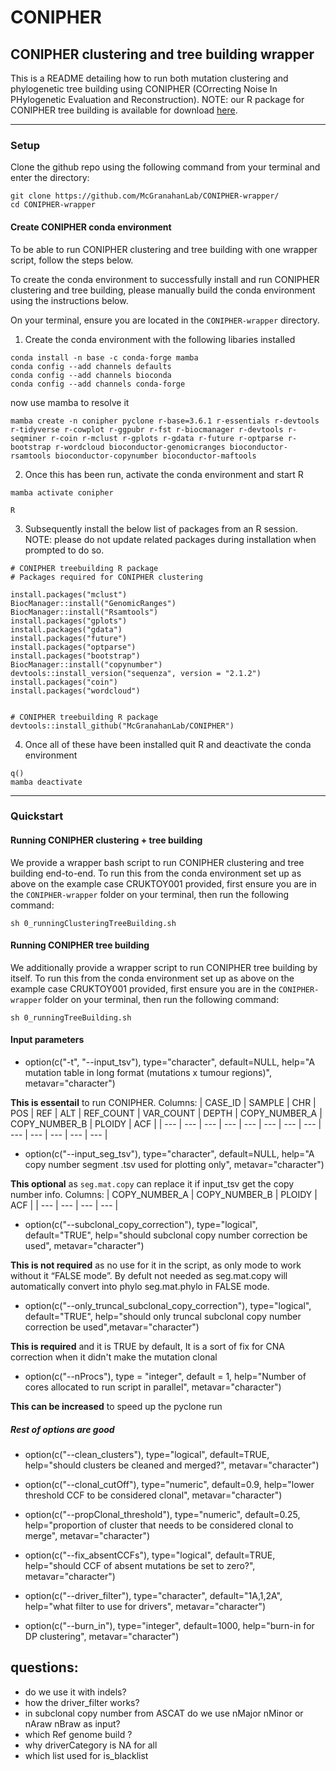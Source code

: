 # CONIPHER 

## CONIPHER clustering and tree building wrapper

This is a README detailing how to run both mutation clustering and phylogenetic tree building using CONIPHER (COrrecting Noise In PHylogenetic Evaluation and Reconstruction). NOTE: our R package for CONIPHER tree building is available for download [here](https://github.com/McGranahanLab/CONIPHER).

--- 
### Setup

Clone the github repo using the following command from your terminal and enter the directory:
```
git clone https://github.com/McGranahanLab/CONIPHER-wrapper/
cd CONIPHER-wrapper
```

#### Create CONIPHER conda environment
To be able to run CONIPHER clustering and tree building with one wrapper script, follow the steps below. 

To create the conda environment to successfully install and run CONIPHER clustering and tree building, please manually build the conda environment using the instructions below.

On your terminal, ensure you are located in the `CONIPHER-wrapper` directory.

1. Create the conda environment with the following libaries installed
```
conda install -n base -c conda-forge mamba
conda config --add channels defaults
conda config --add channels bioconda
conda config --add channels conda-forge
```
now use mamba to resolve it

```
mamba create -n conipher pyclone r-base=3.6.1 r-essentials r-devtools r-tidyverse r-cowplot r-ggpubr r-fst r-biocmanager r-devtools r-seqminer r-coin r-mclust r-gplots r-gdata r-future r-optparse r-bootstrap r-wordcloud bioconductor-genomicranges bioconductor-rsamtools bioconductor-copynumber bioconductor-maftools

```

2. Once this has been run, activate the conda environment and start R

```
mamba activate conipher

R
```

3. Subsequently install the below list of packages from an R session. NOTE: please do not update related packages during installation when prompted to do so. 

```
# CONIPHER treebuilding R package
# Packages required for CONIPHER clustering

install.packages("mclust")
BiocManager::install("GenomicRanges")
BiocManager::install("Rsamtools")
install.packages("gplots")
install.packages("gdata")
install.packages("future")
install.packages("optparse")
install.packages("bootstrap")
BiocManager::install("copynumber")
devtools::install_version("sequenza", version = "2.1.2")
install.packages("coin")
install.packages("wordcloud")


# CONIPHER treebuilding R package
devtools::install_github("McGranahanLab/CONIPHER")
```

4. Once all of these have been installed quit R and deactivate the conda environment

```
q()
mamba deactivate
```

--- 

### Quickstart
#### Running CONIPHER clustering + tree building

We provide a wrapper bash script to run CONIPHER clustering and tree building end-to-end. To run this from the conda environment set up as above on the example case CRUKTOY001 provided, first ensure you are in the `CONIPHER-wrapper` folder on your terminal, then run the following command:

```
sh 0_runningClusteringTreeBuilding.sh
```


#### Running CONIPHER tree building

We additionally provide a wrapper script to run CONIPHER tree building by itself. To run this from the conda environment set up as above on the example case CRUKTOY001 provided, first ensure you are in the `CONIPHER-wrapper` folder on your terminal, then run the following command:

```
sh 0_runningTreeBuilding.sh
```

#### Input parameters

- option(c("-t", "--input_tsv"), type="character", default=NULL, 
              help="A mutation table in long format (mutations x tumour regions)", metavar="character")

**This is essentail** to run CONIPHER. Columns:
| CASE_ID | SAMPLE | CHR | POS | REF | ALT | REF_COUNT | VAR_COUNT | DEPTH | COPY_NUMBER_A | COPY_NUMBER_B | PLOIDY | ACF |
| --- | --- | --- | --- | --- | --- | --- | --- | --- | --- | --- | --- | --- |

  
- option(c("--input_seg_tsv"), type="character", default=NULL, 
              help="A copy number segment .tsv used for plotting only", metavar="character")

**This optional**  as `seg.mat.copy` can replace it if input_tsv get the copy number info. Columns:
| COPY_NUMBER_A | COPY_NUMBER_B | PLOIDY | ACF |
| --- | --- | --- | --- |

- option(c("--subclonal_copy_correction"), type="logical", default="TRUE", 
              help="should subclonal copy number correction be used", metavar="character")

**This is not required** as no use for it in the script, as only mode  to work without it “FALSE mode”. By defult not needed as seg.mat.copy will automatically convert into phylo seg.mat.phylo in FALSE mode. 
  
- option(c("--only_truncal_subclonal_copy_correction"), type="logical", default="TRUE", 
help="should only truncal subclonal copy number correction be used",metavar="character")

**This is required** and it is TRUE by default, It is a sort of fix for CNA correction when it didn't make the mutation clonal

- option(c("--nProcs"), type = "integer", default = 1,
              help="Number of cores allocated to run script in parallel", metavar="character")

**This can be increased** to speed up the pyclone run

##### Rest of options are good
- option(c("--clean_clusters"), type="logical", default=TRUE, 
              help="should clusters be cleaned and merged?", metavar="character")
              
- option(c("--clonal_cutOff"), type="numeric", default=0.9, 
              help="lower threshold CCF to be considered clonal", metavar="character")
              
- option(c("--propClonal_threshold"), type="numeric", default=0.25, 
              help="proportion of cluster that needs to be considered clonal to merge", metavar="character")
              
- option(c("--fix_absentCCFs"), type="logical", default=TRUE, 
              help="should CCF of absent mutations be set to zero?", metavar="character")
              
- option(c("--driver_filter"), type="character", default="1A,1,2A", 
              help="what filter to use for drivers", metavar="character")
              
- option(c("--burn_in"), type="integer", default=1000, 
              help="burn-in for DP clustering", metavar="character")

## questions:
- do we use it with indels?
- how the driver_filter works?
- in subclonal copy number from ASCAT do we use nMajor	nMinor or nAraw	nBraw as input?
- which Ref genome build ?
- why  driverCategory is NA for all
- which list used for is_blacklist


